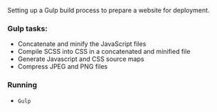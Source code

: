 Setting up a Gulp build process to prepare a website for deployment.

### Gulp tasks:
* Concatenate and minify the JavaScript files
* Compile SCSS into CSS in a concatenated and minified file
* Generate Javascript and CSS source maps
* Compress JPEG and PNG files

### Running
* `Gulp`
